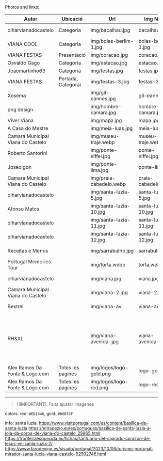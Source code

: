 Photos and links:

| Autor                             | Ubicació           | Url                     | Img Name            | CopyRight  | Link                                                                                                                                                                                                                                                                                                                                                                                                                                      |                                                                                                                                                                                                                                                                                                                                                                                                                                                               
|-----------------------------------|--------------------|-------------------------|---------------------|------------|-------------------------------------------------------------------------------------------------------------------------------------------------------------------------------------------------------------------------------------------------------------------------------------------------------------------------------------------------------------------------------------------------------------------------------------------|
| olharvianadocastelo               | Categoria          | img/bacalhau.jpg        | bacalhau.jpg        | All Rights | https://www.olharvianadocastelo.pt/2016/03/sao-cerca-de-quarenta-os-restaurantes.html                                                                                                                                                                                                                                                                                                                                                     |
| VIANA COOL                        | Categoria          | img/bolas-berlim-1.jpg  | bolas-berlim-1.jpg  | All Rights | https://vianacool.com/en/eat/confeitaria-manuel-natario                                                                                                                                                                                                                                                                                                                                                                                   |
| VIANA FESTAS                      | Presentació        | img/coracao.jpg         | coracao.jpg         | All Rights | https://festasdagonia.com/a-romaria/desfile-da-mordomia/                                                                                                                                                                                                                                                                                                                                                                                  |
| Osvaldo Gago                      | Categoria          | img/estacao.jpg         | estacao.jpg         | Copi Left  | https://commons.wikimedia.org/wiki/File:Estacao_Comboio_Viana_Castelo.JPG                                                                                                                                                                                                                                                                                                                                                                 |
| Joaomartinho63                    | Categoria          | img/festas.jpg          | festas.jpg          | Copi Left  | https://commons.wikimedia.org/wiki/File:Festa_no_chafariz.jpg                                                                                                                                                                                                                                                                                                                                                                             |
| VIANA FESTAS                      | Portada, Categorai | img/festas-3.jpg        | festas-3.jpg        | All Rights | https://festasdagonia.com/en/a-romaria/desfile-da-mordomia/                                                                                                                                                                                                                                                                                                                                                                               |
| Xosema                            |                    | img/gil-eannes.jpg      | gil-eannes.jpg      | Copi Left  | https://commons.wikimedia.org/wiki/File:Viana_do_Castelo_-_Buque_Gil_Eannes_-_01.jpg                                                                                                                                                                                                                                                                                                                                                      |
| png design                        |                    | img/hombre-camara.jpg   | hombre-camara.jpg   | Copi Left  | https://unsplash.com/es/fotos/persona-usando-la-camara-plegable-CSWcbb_FriU                                                                                                                                                                                                                                                                                                                                                               |
| Viver Viana                       |                    | img/mapa.jpg            | mapa.jpg            | All Rights | https://viverviana.pt/viana-do-castelo/                                                                                                                                                                                                                                                                                                                                                                                                   |
| A Casa do Mestre                  |                    | img/meia-luas.jpg       | meia-luas.jpg       | All Rights | https://acasadomestre.com/pastelarias-e-doces-de-viana/                                                                                                                                                                                                                                                                                                                                                                                   |
| Camara Municipal Viana do Castelo |                    | img/museu-traje.webp    | museu-traje.webp    | All Rights | https://www.cm-viana-castelo.pt/visitar/turismo-e-lazer/museus-e-espacos-museologicos/museu-do-traje/apresentacao/                                                                                                                                                                                                                                                                                                                        |
| 	Roberto Santorini                |                    | img/ponte-eiffel.jpg    | ponte-eiffel.jpg    | Copi Left  | https://commons.wikimedia.org/wiki/File:Ponte_Eiffel_em_Viana_do_Castelo.jpg                                                                                                                                                                                                                                                                                                                                                              |
| Joseolgon                         |                    | img/ponte-lima.jpg      | ponte-lima.jpg      | Copi Left  | https://commons.wikimedia.org/wiki/File:Aerial_Ponte_de_Lima.jpg                                                                                                                                                                                                                                                                                                                                                                          |
| Camara Municipal Viana do Castelo |                    | img/praia-cabedelo.webp | praia-cabedelo.webp | All Rights | https://www.cm-viana-castelo.pt/locais/praia-do-cabedelo/                                                                                                                                                                                                                                                                                                                                                                                 |
| olharvianadocastelo               |                    | img/santa-luzia-5.jpg   | santa-luzia-5.jpg   | All Rights | https://www.olharvianadocastelo.pt/2019/01/viana-santa-luzia-vista-de-outra.html                                                                                                                                                                                                                                                                                                                                                          |
| Afonso Matos                      |                    | img/santa-luzia-10.jpg  | santa-luzia-10.jpg  | Copi Left  | https://unsplash.com/es/fotos/un-gran-edificio-de-piedra-CffeVaem-U0                                                                                                                                                                                                                                                                                                                                                                      |
| olharvianadocastelo               |                    | img/santa-luzia-11.jpg  | santa-luzia-11.jpg  | All Rights | https://www.olharvianadocastelo.pt/2019/01/viana-santa-luzia-vista-de-outra.html                                                                                                                                                                                                                                                                                                                                                          |
| olharvianadocastelo               |                    | img/santa-luzia-12.jpg  | santa-luzia-12.jpg  | All Rights | https://www.olharvianadocastelo.pt/2019/01/viana-santa-luzia-vista-de-outra.html                                                                                                                                                                                                                                                                                                                                                          |
| Receitas e Menus                  |                    | img/sarrabulho.jpg      | sarrabulho.jpg      | All Rights | https://www.receitasemenus.net/arroz-de-sarrabulho-a-moda-de-ponte-de-lima/                                                                                                                                                                                                                                                                                                                                                               |
| Portugal Memories Tour            |                    | img/torta.webp          | torta.webp          | All Rights | https://portugalmemoriestour.com/sabia-torta-de-viana-deliciosa-agora-certificada/                                                                                                                                                                                                                                                                                                                                                        |
| olharvianadocastelo               |                    | img/viana.jpg           | viana.jpg           | All Rights | https://www.olharvianadocastelo.pt/2020/01/viana-do-castelo-e-cidade-ha-172-anos.html                                                                                                                                                                                                                                                                                                                                                     |
| Camara Municipal Viana do Castelo |                    | img/viana-2.jpg         | viana-2.jpg         | All Rights | https://www.cm-viana-castelo.pt/                                                                                                                                                                                                                                                                                                                                                                                                          |
| Bextrel                           |                    | img/viana-av            | viana-av            | Copi Left  | https://commons.wikimedia.org/wiki/File:Vista_aerea_-_Viana_do_Castelo_-_29.01.2023.jpg                                                                                                                                                                                                                                                                                                                                                   |
| RH&XL                             |                    | img/viana-avenida-jpg   | viana-avenida-jpg   | All Rights | https://www.flickr.com/photos/hong-xiao/52618653978/in/photolist-2oaJmC3-2q9HWbk-t7tSy-2oQ3tuK-pC3Nxf-XeWFmq-21Qy6ub-9zxPF2-MqVC1i-2dhH2d8-ffwDQf-2oawFst-2oarPiF-2oaJmjh-ffwDYs-HQmNcD-JdDW8b-GC4ejB-WGQVBm-9aYhFC-9aYhyU-Uit4FE-HXiHqC-2oyV7Fy-2pdzUj7-9aYhLY-BSdHud-sy5Wh-G5MUby-7BSr8Y-24LWYGh-XiBHer-sy5Wg-UnfdFh-X6TbXF-8Fcfuk-2pdzUjh-2iGGiwR-U346WW-X3UUmu-YtYrQ8-XeWEU3-pbDrmW-mQQ5qc-aPeDHn-8uFF1T-wVxhaL-Qm6j1T-HXiHkN-2bDpFcC |
| Alex Ramos Da Fonte & Logo.com    | Totes les pagines  | img/logos/logo-gold.png | logo-gold           | Copi Left  | https://www.logo.com (creat per mi)                                                                                                                                                                                                                                                                                                                                                                                                       |
| Alex Ramos Da Fonte & Logo.com    | Totes les pagines  | img/logos/logo-red.png  | logo-red            | Copi Left  | https://www.logo.com (creat per mi)                                                                                                                                                                                                                                                                                                                                                                                                       |

___
> [!IMPORTANT].
> Falta ajustar imagenes


colors: red: `#ED1846`, gold: `#D6B76F`

info: santa luzia: https://www.visitportugal.com/es/content/basilica-de-santa-luzia
https://eltrapezio.eu/es/portugues/basilica-de-santa-luzia-a-joia-da-coroa-de-viana-do-castelo_29965.html
https://fronteiraesquecida.eu/fichas/santuario-del-sagrado-corazon-de-jesus-en-santa-luzia-2/
https://www.farodevigo.es/visado/portugal/2023/10/06/turismo-portugal-mirador-santa-lucia-viana-castelo-92902746.html